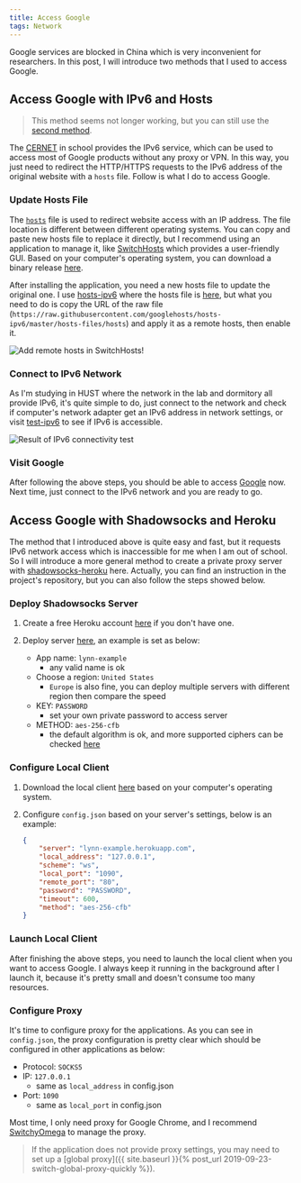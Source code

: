 ```yaml
---
title: Access Google
tags: Network
---
```


Google services are blocked in China which is very inconvenient for researchers. In this post, I will introduce two methods that I used to access Google.

## Access Google with IPv6 and Hosts

> This method seems not longer working, but you can still use the [second method](#access-google-with-shadowsocks-and-heroku).

The [CERNET](http://www.edu.cn/) in school provides the IPv6 service, which can be used to access most of Google products without any proxy or VPN. In this way, you just need to redirect the HTTP/HTTPS requests to the IPv6 address of the original website with a `hosts` file. Follow is what I do to access Google.

### Update Hosts File

The [`hosts`](https://en.wikipedia.org/wiki/Hosts_(file)) file is used to redirect website access with an IP address. The file location is different between different operating systems. You can copy and paste new hosts file to replace it directly, but I recommend using an application to manage it, like [SwitchHosts](https://github.com/oldj/SwitchHosts) which provides a user-friendly GUI. Based on your computer's operating system, you can download a binary release [here](https://github.com/oldj/SwitchHosts/releases).

After installing the application, you need a new hosts file to update the original one. I use [hosts-ipv6](https://github.com/googlehosts/hosts-ipv6) where the hosts file is [here](https://github.com/googlehosts/hosts-ipv6/blob/master/hosts-files/hosts), but what you need to do is copy the URL of the raw file (`https://raw.githubusercontent.com/googlehosts/hosts-ipv6/master/hosts-files/hosts`) and apply it as a remote hosts, then enable it.

![Add remote hosts in SwitchHosts!](https://lynn9388.github.io/images/post/Add_remote_hosts_in_SwitchHosts!.png)

### Connect to IPv6 Network

As I'm studying in HUST where the network in the lab and dormitory all provide IPv6, it's quite simple to do, just connect to the network and check if computer's network adapter get an IPv6 address in network settings, or visit [test-ipv6](https://test-ipv6.com/) to see if IPv6 is accessible.

![Result of IPv6 connectivity test](https://lynn9388.github.io/images/post/Result_of_IPv6_connectivity_test.png)

### Visit Google

After following the above steps, you should be able to access [Google](https://www.google.com/) now. Next time, just connect to the IPv6 network and you are ready to go.

## Access Google with Shadowsocks and Heroku

The method that I introduced above is quite easy and fast, but it requests IPv6 network access which is inaccessible for me when I am out of school. So I will introduce a more general method to create a private proxy server with [shadowsocks-heroku](https://github.com/onplus/shadowsocks-heroku) here. Actually, you can find an instruction in the project's repository, but you can also follow the steps showed below.

### Deploy Shadowsocks Server

1. Create a free Heroku account [here](https://signup.heroku.com/) if you don't have one.
1. Deploy server [here](https://heroku.com/deploy?template=https://github.com/onplus/shadowsocks-heroku/tree/re), an example is set as below:

    - App name: `lynn-example`
        - any valid name is ok
    - Choose a region: `United States`
        - `Europe` is also fine, you can deploy multiple servers with different region then compare the speed
    - KEY: `PASSWORD`
        - set your own private password to access server
    - METHOD: `aes-256-cfb`
        - the default algorithm is ok, and more supported ciphers can be checked [here](https://github.com/mrluanma/shadowsocks-heroku#supported-ciphers)

### Configure Local Client

1. Download the local client [here](https://github.com/onplus/shadowsocks-heroku/releases) based on your computer's operating system.
1. Configure `config.json` based on your server's settings, below is an example:

    ```json
    {
        "server": "lynn-example.herokuapp.com",
        "local_address": "127.0.0.1",
        "scheme": "ws",
        "local_port": "1090",
        "remote_port": "80",
        "password": "PASSWORD",
        "timeout": 600,
        "method": "aes-256-cfb"
    }
    ```

### Launch Local Client

After finishing the above steps, you need to launch the local client when you want to access Google. I always keep it running in the background after I launch it, because it's pretty small and doesn't consume too many resources.

### Configure Proxy

It's time to configure proxy for the applications. As you can see in `config.json`, the proxy configuration is pretty clear which should be configured in other applications as below:

- Protocol: `SOCKS5`
- IP: `127.0.0.1`
    - same as `local_address` in config.json
- Port: `1090`
    - same as `local_port` in config.json

Most time, I only need proxy for Google Chrome, and I recommend [SwitchyOmega](https://github.com/FelisCatus/SwitchyOmega) to manage the proxy.

> If the application does not provide proxy settings, you may need to set up a [global proxy]({{ site.baseurl }}{% post_url 2019-09-23-switch-global-proxy-quickly %}).
